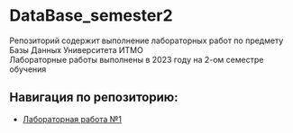# DataBase_semester2

Репозиторий содержит выполнение лабораторных работ по предмету Базы Данных Университета ИТМО <br />
Лабораторные работы выполнены в 2023 году на 2-ом семестре обучения

## Навигация по репозиторию: 
  - [Лабораторная работа №1](/DataBase_lab1)
